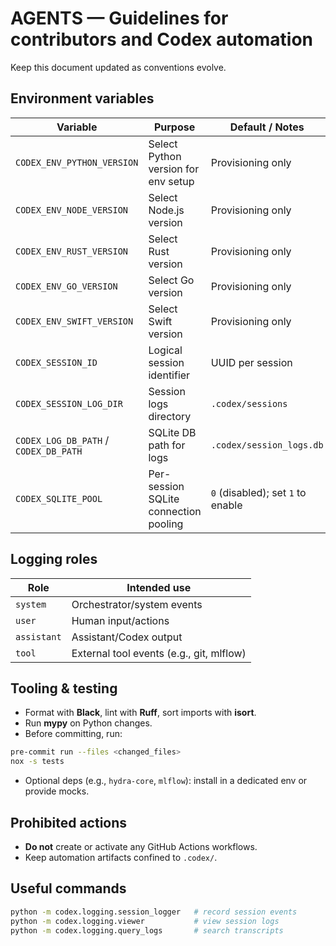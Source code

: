 # AGENTS — Guidelines for contributors and Codex automation

Keep this document updated as conventions evolve.

## Environment variables

| Variable | Purpose | Default / Notes |
|---|---|---|
| `CODEX_ENV_PYTHON_VERSION` | Select Python version for env setup | Provisioning only |
| `CODEX_ENV_NODE_VERSION` | Select Node.js version | Provisioning only |
| `CODEX_ENV_RUST_VERSION` | Select Rust version | Provisioning only |
| `CODEX_ENV_GO_VERSION` | Select Go version | Provisioning only |
| `CODEX_ENV_SWIFT_VERSION` | Select Swift version | Provisioning only |
| `CODEX_SESSION_ID` | Logical session identifier | UUID per session |
| `CODEX_SESSION_LOG_DIR` | Session logs directory | `.codex/sessions` |
| `CODEX_LOG_DB_PATH` / `CODEX_DB_PATH` | SQLite DB path for logs | `.codex/session_logs.db` |
| `CODEX_SQLITE_POOL` | Per-session SQLite connection pooling | `0` (disabled); set `1` to enable |

## Logging roles

| Role | Intended use |
|---|---|
| `system` | Orchestrator/system events |
| `user` | Human input/actions |
| `assistant` | Assistant/Codex output |
| `tool` | External tool events (e.g., git, mlflow) |

## Tooling & testing

- Format with **Black**, lint with **Ruff**, sort imports with **isort**.
- Run **mypy** on Python changes.
- Before committing, run:

```bash
pre-commit run --files <changed_files>
nox -s tests
```

- Optional deps (e.g., `hydra-core`, `mlflow`): install in a dedicated env or provide mocks.

## Prohibited actions

- **Do not** create or activate any GitHub Actions workflows.
- Keep automation artifacts confined to `.codex/`.

## Useful commands

```bash
python -m codex.logging.session_logger   # record session events
python -m codex.logging.viewer           # view session logs
python -m codex.logging.query_logs       # search transcripts
```
